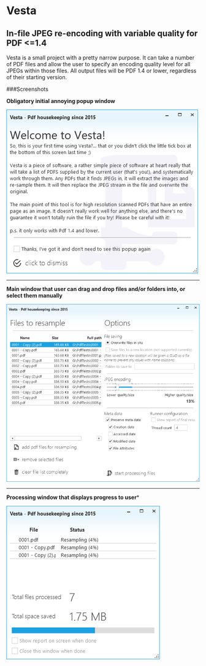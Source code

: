 # Vesta
## In-file JPEG re-encoding with variable quality for PDF &lt;=1.4

Vesta is a small project with a pretty narrow purpose.  It can take a number of PDF files and allow the user to specify an encoding quality level for all JPEGs within those files.  All output files will be PDF 1.4 or lower, regardless of their starting version.

###Screenshots

**Obligatory initial annoying popup window**

![](blob/Images/LandingPopup.png)


------


**Main window that user can drag and drop files and/or folders into, or select them manually**

![](blob/Images/MainWindow.png)

------

**Processing window that displays progress to user***

![](blob/Images/ProcessingWindow.png)
